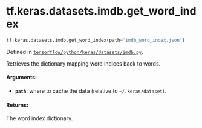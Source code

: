 <div itemscope itemtype="http://developers.google.com/ReferenceObject">
<meta itemprop="name" content="tf.keras.datasets.imdb.get_word_index" />
</div>

# tf.keras.datasets.imdb.get_word_index

``` python
tf.keras.datasets.imdb.get_word_index(path='imdb_word_index.json')
```



Defined in [`tensorflow/python/keras/datasets/imdb.py`](https://www.tensorflow.org/code/tensorflow/python/keras/datasets/imdb.py).

Retrieves the dictionary mapping word indices back to words.

#### Arguments:

* <b>`path`</b>: where to cache the data (relative to `~/.keras/dataset`).


#### Returns:

The word index dictionary.